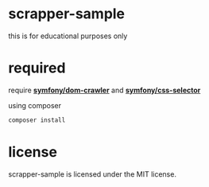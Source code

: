 # scrapper-sample
this is for educational purposes only

# required
require <strong><a target="_blank" href="https://github.com/symfony/DomCrawler">symfony/dom-crawler</a></strong> and <strong><a target="_blank" href="https://github.com/symfony/CssSelector">symfony/css-selector</a></strong>

using composer
```sh
composer install
```

# license
scrapper-sample is licensed under the MIT license.
